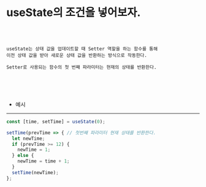 # useState의 조건을 넣어보자.

<br /><br />

```
useState는 상태 값을 업데이트할 때 Setter 역할을 하는 함수를 통해
이전 상태 값을 받아 새로운 상태 값을 반환하는 방식으로 작동한다.

Setter로 사용되는 함수의 첫 번째 파라미터는 현재의 상태를 반환한다.
```

<br /><br /><br />

* 예시
---

```jsx
const [time, setTime] = useState(0);

setTime(prevTime => { // 첫번째 파라미터 현재 상태를 반환한다.
  let newTime;
  if (prevTime >= 12) {
    newTime = 1;
  } else {
    newTime = time + 1;
  }
  setTime(newTime);
};
```
